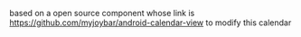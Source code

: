 based on a open source component whose link is https://github.com/myjoybar/android-calendar-view to modify this calendar
